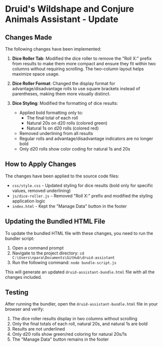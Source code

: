 # Druid's Wildshape and Conjure Animals Assistant - Update

## Changes Made

The following changes have been implemented:

1. **Dice Roller Tab**: Modified the dice roller to remove the "Roll X:" prefix from results to make them more compact and ensure they fit within two columns without requiring scrolling. The two-column layout helps maximize space usage.

2. **Dice Roller Format**: Changed the display format for advantage/disadvantage rolls to use square brackets instead of parentheses, making them more visually distinct.

3. **Dice Styling**: Modified the formatting of dice results:
   - Applied bold formatting only to:
     - The final total of each roll
     - Natural 20s on d20 rolls (colored green)
     - Natural 1s on d20 rolls (colored red)
   - Removed underlining from all results
   - Regular rolls and advantage/disadvantage indicators are no longer bold
   - Only d20 rolls show color coding for natural 1s and 20s

## How to Apply Changes

The changes have been applied to the source code files:

- `css/style.css` - Updated styling for dice results (bold only for specific values, removed underlining)
- `js/dice-roller.js` - Removed "Roll X:" prefix and modified the styling application logic
- `index.html` - Kept the "Manage Data" button in the footer

## Updating the Bundled HTML File

To update the bundled HTML file with these changes, you need to run the bundler script:

1. Open a command prompt
2. Navigate to the project directory: `cd C:\Users\npara\Documents\GitHub\druid-assistant`
3. Run the following command: `node bundle-script.js`

This will generate an updated `druid-assistant-bundle.html` file with all the changes included.

## Testing

After running the bundler, open the `druid-assistant-bundle.html` file in your browser and verify:

1. The dice roller results display in two columns without scrolling
2. Only the final totals of each roll, natural 20s, and natural 1s are bold
3. Results are not underlined
4. Only d20 rolls show green/red coloring for natural 20s/1s
5. The "Manage Data" button remains in the footer
